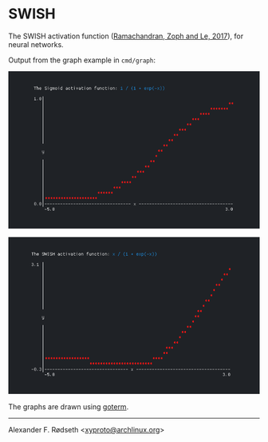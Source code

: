 # SWISH

The SWISH activation function ([Ramachandran, Zoph and Le, 2017](https://arxiv.org/abs/1710.05941)), for neural networks.

Output from the graph example in `cmd/graph`:

![](img/sigmoid.png)

![](img/swish.png)

The graphs are drawn using [goterm](https://github.com/buger/goterm).

---

Alexander F. Rødseth &lt;xyproto@archlinux.org&gt;
